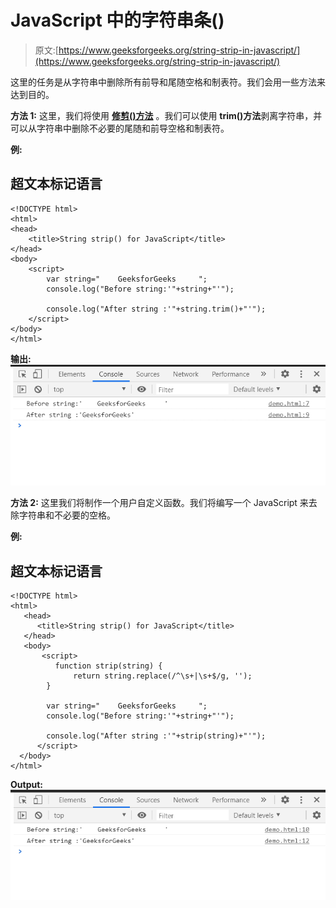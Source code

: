 # JavaScript 中的字符串条()

> 原文:[https://www.geeksforgeeks.org/string-strip-in-javascript/](https://www.geeksforgeeks.org/string-strip-in-javascript/)

这里的任务是从字符串中删除所有前导和尾随空格和制表符。我们会用一些方法来达到目的。

**方法 1:** 这里，我们将使用 **[修剪()方法](https://www.geeksforgeeks.org/java-string-trim-method-example/)** 。我们可以使用 **trim()方法**剥离字符串，并可以从字符串中删除不必要的尾随和前导空格和制表符。

**例:**

## 超文本标记语言

```
<!DOCTYPE html>
<html>
<head>
    <title>String strip() for JavaScript</title>
</head>
<body>
    <script>
        var string="    GeeksforGeeks     ";
        console.log("Before string:'"+string+"'");

        console.log("After string :'"+string.trim()+"'");
    </script>
</body>
</html>
```

**输出:**
![](img/6922dd80476b26f945bcc4b3b45d2fe1.png)

**方法 2:** 这里我们将制作一个用户自定义函数。我们将编写一个 JavaScript 来去除字符串和不必要的空格。

**例:**

## 超文本标记语言

```
<!DOCTYPE html>
<html>
   <head>
      <title>String strip() for JavaScript</title>
   </head>
   <body>
       <script>
          function strip(string) {
              return string.replace(/^\s+|\s+$/g, '');
        }

        var string="    GeeksforGeeks     ";
        console.log("Before string:'"+string+"'");

        console.log("After string :'"+strip(string)+"'");
      </script>
  </body>
</html>
```

**Output:**
![](img/6e10a255afbffe3dafb944f5e9ee1963.png)